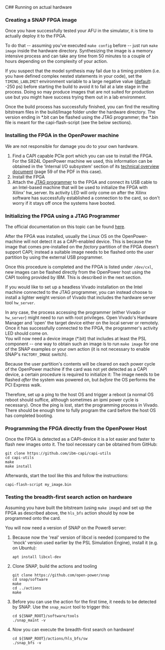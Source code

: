 C## Running on actual hardware

### Creating a SNAP FPGA image

Once you have successfully tested your AFU in the simulator, it is time to actually deploy it to the FPGA.

To do that -- assuming you've executed `make config` before -- just run `make image` inside the hardware directory. Synthesizing the image is a memory intensive process and can take any time from 50 minutes to a couple of hours depending on the complexity of your action.

If you suspect that the model synthesis may fail due to a timing problem \(i.e. you have defined complex nested statements in your code\), set the `TIMING_LABLIMIT` environment variable to a large negative value \([default](https://github.com/open-power/snap/blob/master/hardware/setup/snap_build.tcl#L29): -250 ps\) before starting the build to avoid it to fail at a late stage in the process. Doing so may produce images that are not suited for production use but you might have success trying them out in a lab environment.

Once the build process has successfully finished, you can find the resulting bitstream files in the build/Image folder under the hardware directory. The version ending in \*.bit can be flashed using the JTAG programmer; the \*.bin file is meant for the capi-flash-script \(see the below sections\).

### Installing the FPGA in the OpenPower machine

We are not responsible for damage you do to your own hardware.

1. Find a CAPI capable PCIe port which you can use to install the FPGA. For the S824L OpenPower machine we used, this information can be obtained in the 'Internal I/O subsystem' section of its [technical overview document](http://www.redbooks.ibm.com/redpapers/pdfs/redp5139.pdf) \(page 59 of the PDF in this case\).
2. Install the FPGA
3. Attach the [JTAG programmer](https://www.xilinx.com/products/boards-and-kits/hw-usb-ii-g.html) to the FPGA and connect its USB cable to an Intel-based machine that will be used to initialize the FPGA with Xilinx' hw\_server. Its activity LED will only come on after the Xilinx software has successfully established a connection to the card, so don't worry if it stays off once the systems have booted.

### Initializing the FPGA using a JTAG Programmer

The official documentation on this topic can be found [here](https://github.com/open-power/snap/blob/master/hardware/doc/Bitstream_flashing.md).

After the FPGA was installed, usually the Linux OS on the OpenPower-machine will not detect it as a CAPI-enabled device. This is because the image that comes pre-installed on the _factory_ partition of the FPGA doesn't support CAPI; instead a suitable image needs to be flashed onto the _user_ partition by using the external USB programmer.

Once this procedure is completed and the FPGA is listed under `/dev/cxl`, new images can be flashed directly from the OpenPower host using the CAPI tooling provided by IBM. This is described in the next section.

If you would like to set up a headless Vivado installation on the Intel machine connected to the JTAG programmer, you can instead choose to install a lighter weight version of Vivado that includes the hardware server tool `hw_server`.

In any case, the process accessing the programmer \(either Vivado or `hw_server`\) might need to run with root privileges. Open Vivado's Hardware Manager and 'open' the target device either on the local server or remotely. Once it has successfully connected to the FPGA, the programmer's activity LED should come on.  
You will now need a device image \(\*.bit\) that includes at least the PSL component -- one way to obtain such an image is to run `make image` for one of the SNAP examples or your own action \(it is not necessary to enable SNAP's `FACTORY_IMAGE` switch\).

Because the user partition's contents will be cleared on each power cycle of the OpenPower machine if the card was not yet detected as a CAPI device, a certain procedure is required to initialize it: The image needs to be flashed _after_ the system was powered on, but _before_ the OS performs the PCI Express walk.

Therefore, set up a ping to the host OS and trigger a reboot \(a normal OS reboot should suffice, although sometimes an ipmi power cycle is necessary\). Once the ping is lost, start the programming process in Vivado. There should be enough time to fully program the card before the host OS has completed booting.

### Programming the FPGA directly from the OpenPower Host

Once the FPGA is detected as a CAPI-device it is a lot easier and faster to flash new images onto it. The tool necessary can be obtained from GitHub:

```
git clone https://github.com/ibm-capi/capi-utils
cd capi-utils
make
make install
```

Afterwards, start the tool like this and follow the instructions:

```
capi-flash-script my_image.bin
```

### Testing the breadth-first search action on hardware

Assuming you have built the bitstream \(using `make image`\) and set up the FPGA as described above, the `hls_bfs` action should by now be programmed onto the card.

You will now need a version of SNAP on the Power8 server:

1. Because now the 'real' version of libcxl is needed \(compared to the 'mock' version used earlier by the PSL Simulation Engine\), install it \(e.g. on Ubuntu\):

   ```
   apt install libcxl-dev
   ```

2. Clone SNAP, build the actions and tooling

   ```
   git clone https://github.com/open-power/snap
   cd snap/software
   make
   cd ../actions
   make
   ```

3. Before you can use the action for the first time, it needs to be detected by SNAP. Use the `snap_maint` tool to trigger this:

   ```
   cd ${SNAP_ROOT}/software/tools
   ./snap_maint -v
   ```

4. Now you can execute the breadth-first search on hardware!

   ```
   cd ${SNAP_ROOT}/actions/hls_bfs/sw
   ./snap_bfs -v
   ```



